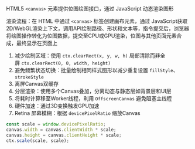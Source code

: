 HTML5 `<canvas>` 元素提供位图绘图接口，通过 JavaScript 动态渲染图形

渲染流程：在 HTML 中通过 `<canvas>` 标签创建画布元素，通过 JavaScript获取2D/WebGL渲染上下文，调用API绘制路径、形状和文本等，指令提交后，浏览器将绘图操作转化为位图数据，提交至CPU或GPU渲染，位图与其他页面元素合成，最终显示在页面上

1. 减少绘制区域：使用 `ctx.clearRect(x, y, w, h)` 局部清除而非全屏 `ctx.clearRect(0, 0, width, height)`
2. 避免频繁状态切换：批量绘制相同样式图形以减少重复设置 `fillStyle`、`strokeStyle`
3. 离屏Canvas双缓存
4. 分层渲染：使用多个Canvas叠加，分离动态与静态层如背景层和UI层
5. 将耗时计算移至Worker线程，利用 `OffscreenCanvas` 避免阻塞主线程
6. 硬件加速：通过3D变换触发GPU加速
7. Retina 屏幕模糊：根据 `devicePixelRatio` 缩放Canvas

```js
const scale = window.devicePixelRatio;
canvas.width = canvas.clientWidth * scale;
canvas.height = canvas.clientHeight * scale;
ctx.scale(scale, scale);
```